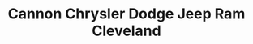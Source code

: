 ---
title: "Cannon Chrysler Dodge Jeep Ram Cleveland"
url: /cleveland/cannon-chrysler-dodge-jeep-ram-cleveland/
shop: car
---
